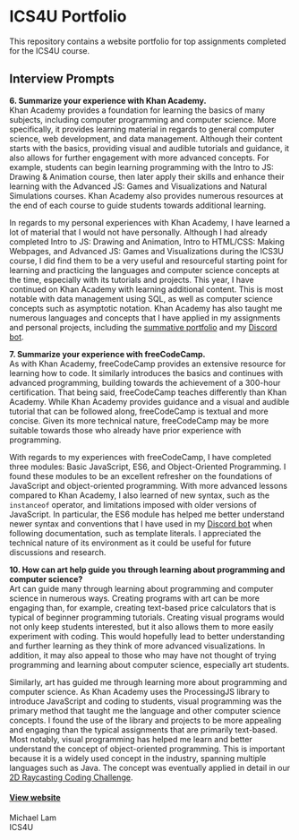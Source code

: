 # ICS4U Portfolio
This repository contains a website portfolio for top assignments completed for the ICS4U course.

## Interview Prompts
**6. Summarize your experience with Khan Academy.**  
Khan Academy provides a foundation for learning the basics of many subjects, including computer programming and computer science. More specifically, it provides learning material in regards to general computer science, web development, and data management. Although their content starts with the basics, providing visual and audible tutorials and guidance, it also allows for further engagement with more advanced concepts. For example, students can begin learning programming with the Intro to JS: Drawing & Animation course, then later apply their skills and enhance their learning with the Advanced JS: Games and Visualizations and Natural Simulations courses. Khan Academy also provides numerous resources at the end of each course to guide students towards additional learning.

In regards to my personal experiences with Khan Academy, I have learned a lot of material that I would not have personally. Although I had already completed Intro to JS: Drawing and Animation, Intro to HTML/CSS: Making Webpages, and Advanced JS: Games and Visualizations during the ICS3U course, I did find them to be a very useful and resourceful starting point for learning and practicing the languages and computer science concepts at the time, especially with its tutorials and projects. This year, I have continued on Khan Academy with learning additional content. This is most notable with data management using SQL, as well as computer science concepts such as asymptotic notation. Khan Academy has also taught me numerous languages and concepts that I have applied in my assignments and personal projects, including the [summative portfolio](https://michael-lam8.github.io) and my [Discord bot](https://github.com/michaeljylam/Skye-the-Doge).

**7. Summarize your experience with freeCodeCamp.**  
As with Khan Academy, freeCodeCamp provides an extensive resource for learning how to code. It similarly introduces the basics and continues with advanced programming, building towards the achievement of a 300-hour certification. That being said, freeCodeCamp teaches differently than Khan Academy. While Khan Academy provides guidance and a visual and audible tutorial that can be followed along, freeCodeCamp is textual and more concise. Given its more technical nature, freeCodeCamp may be more suitable towards those who already have prior experience with programming.

With regards to my experiences with freeCodeCamp, I have completed three modules: Basic JavaScript, ES6, and Object-Oriented Programming. I found these modules to be an excellent refresher on the foundations of JavaScript and object-oriented programming. With more advanced lessons compared to Khan Academy, I also learned of new syntax, such as the `instanceof` operator, and limitations imposed with older versions of JavaScript. In particular, the ES6 module has helped me better understand newer syntax and conventions that I have used in my [Discord bot](https://github.com/michaeljylam/Skye-the-Doge) when following documentation, such as template literals. I appreciated the technical nature of its environment as it could be useful for future discussions and research.

**10. How can art help guide you through learning about programming and computer science?**  
Art can guide many through learning about programming and computer science in numerous ways. Creating programs with art can be more engaging than, for example, creating text-based price calculators that is typical of beginner programming tutorials. Creating visual programs would not only keep students interested, but it also allows them to more easily experiment with coding. This would hopefully lead to better understanding and further learning as they think of more advanced visualizations. In addition, it may also appeal to those who may have not thought of trying programming and learning about computer science, especially art students.

Similarly, art has guided me through learning more about programming and computer science.  As Khan Academy uses the ProcessingJS library to introduce JavaScript and coding to students, visual programming was the primary method that taught me the language and other computer science concepts. I found the use of the library and projects to be more appealing and engaging than the typical assignments that are primarily text-based. Most notably, visual programming has helped me learn and better understand the concept of object-oriented programming. This is important because it is a widely used concept in the industry, spanning multiple languages such as Java. The concept was eventually applied in detail in our [2D Raycasting Coding Challenge](https://github.com/Vinaymeldrum/2D-Raycasting).

#### [View website](https://michael-lam8.github.io)

Michael Lam  
ICS4U
